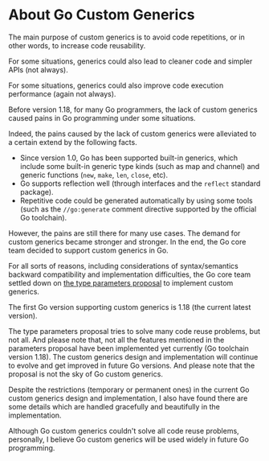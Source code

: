 
# About Go Custom Generics

The main purpose of custom generics is to avoid code repetitions,
or in other words, to increase code reusability.

For some situations, generics could also lead to cleaner code and simpler APIs
(not always).

For some situations, generics could also improve code execution performance
(again not always).

Before version 1.18, for many Go programmers, the lack of custom generics caused pains in Go programming under some situations.

Indeed, the pains caused by the lack of custom generics were alleviated to a certain extend by the following facts.

* Since version 1.0, Go has been supported built-in generics, which include some built-in generic type kinds (such as map and channel) and generic functions (`new`, `make`, `len`, `close`, etc).
* Go supports reflection well (through interfaces and the `reflect` standard package).
* Repetitive code could be generated automatically by using some tools (such as the `//go:generate` comment directive supported by the official Go toolchain).

However, the pains are still there for many use cases.
The demand for custom generics became stronger and stronger.
In the end, the Go core team decided to support custom generics in Go.

For all sorts of reasons, including considerations of syntax/semantics backward compatibility and implementation difficulties, the Go core team settled down on [the type parameters proposal](https://go.googlesource.com/proposal/+/refs/heads/master/design/43651-type-parameters.md) to implement custom generics.

<!--
https://dl.acm.org/doi/10.1145/3428217
https://dl.acm.org/doi/pdf/10.1145/3428217
-->

The first Go version supporting custom generics is 1.18 (the current latest version).

The type parameters proposal tries to solve many code reuse problems, but not all.
And please note that, not all the features mentioned in the parameters proposal have been implemented yet currently (Go toolchain version 1.18). The custom generics design and implementation will continue to evolve and get improved in future Go versions. And please note that the proposal is not the sky of Go custom generics.

Despite the restrictions (temporary or permanent ones) in the current Go custom generics design and implementation,
I also have found there are some details which are handled gracefully and beautifully in the implementation.

Although Go custom generics couldn't solve all code reuse problems,
personally, I believe Go custom generics will be used widely in future Go programming.

